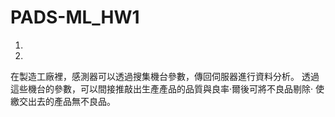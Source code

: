 # PADS-ML_HW1
1.
2.
  在製造工廠裡，感測器可以透過搜集機台參數，傳回伺服器進行資料分析。
透過這些機台的參數，可以間接推敲出生產產品的品質與良率·爾後可將不良品剔除·
使繳交出去的產品無不良品。
